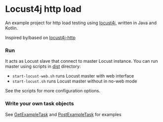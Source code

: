 # Locust4j http load

An example project for http load testing using [locust4j](https://github.com/myzhan/locust4j), written in Java and Kotlin.

Inspired by/based on [locust4j-http](https://github.com/myzhan/locust4j-http)

### Run 

It acts as Locust slave that connect to master Locust instance.
You can run master using scripts in [dist](https://github.com/nejckorasa/locust4j-http-load/tree/master/dist) directory:

- `start-locust-web.sh` runs Locust master with web interface
- `start-locust.sh` runs Locust master without in no-web mode

See the scripts for more configuration options.

### Write your own task objects

See [GetExampleTask](https://github.com/nejckorasa/locust4j-http-load/blob/master/src/main/kotlin/io/github/nejckorasa/locust4j/http/task/GetExampleTask.kt) and [PostExampleTask](https://github.com/nejckorasa/locust4j-http-load/blob/master/src/main/kotlin/io/github/nejckorasa/locust4j/http/task/PostExampleTask.kt) for examples
